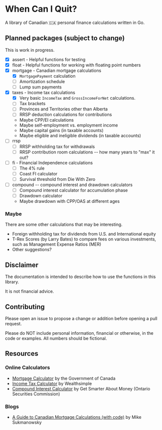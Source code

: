 # When Can I Quit?

A library of Canadian 🇨🇦 personal finance calculations written in Go.

## Planned packages (subject to change)

This is work in progress.

* [x] assert - Helpful functions for testing
* [x] float - Helpful functions for working with floating point numbers
* [x] mortgage - Canadian mortgage calculations
  * [x] `MortgagePayment` calculation
  * [ ] Amortization schedule
  * [ ] Lump sum payments
* [x] taxes - Income tax calculations
  * [x] Very basic `IncomeTax` and `GrossIncomeForNet` calculations.
  * [ ] Tax brackets
  * [ ] Provinces and Territories other than Alberta
  * [ ] RRSP deduction calculations for contributions
  * Maybe CPP/EI calculations
  * Maybe self-employment vs. employment income
  * Maybe capital gains (in taxable accounts)
  * Maybe eligible and ineligible dividends (in taxable accounts)
* [ ] rrsp
  * [ ] RRSP withholding tax for withdrawals
  * [ ] RRSP contribution room calculations -- how many years to "max" it out?
* [ ] fi - Financial Independence calculations
  * [ ] The 4% rule
  * [ ] Coast FI calculator
  * [ ] Survival threshold from Die With Zero
* [ ] compound -- compound interest and drawdown calculators
  * [ ] Compound interest calculator for accumulation phase
  * [ ] Drawdown calculator
  * Maybe drawdown with CPP/OAS at different ages

### Maybe

There are some other calculations that may be interesting.

* Foreign withholding tax for dividends from U.S. and International equity
* T-Rex Scores (by Larry Bates) to compare fees on various investments, such as Management Expense Ratios (MER)
* Other suggestions?

## Disclaimer

The documentation is intended to describe how to use the functions in this library.

It is not financial advice.

## Contributing

Please open an issue to propose a change or addition before opening a pull request.

Please do NOT include personal information, financial or otherwise, in the code or examples. All numbers should be fictional.

## Resources

### Online Calculators

* [Mortgage Calculator](https://itools-ioutils.fcac-acfc.gc.ca/MC-CH/MCCalc-CHCalc-eng.aspx) by the Government of Canada
* [Income Tax Calculator](https://www.wealthsimple.com/en-ca/tool/tax-calculator) by Wealthsimple
* [Compound Interest Calculator](https://www.getsmarteraboutmoney.ca/calculators/compound-interest-calculator/) by Get Smarter About Money (Ontario Securities Commission)

### Blogs

* [A Guide to Canadian Mortgage Calculations (with code)](https://www.mikesukmanowsky.com/blog/a-guide-to-canadian-mortgage-calculations) by Mike Sukmanowsky

